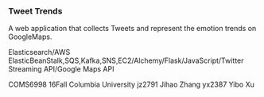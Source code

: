### Tweet Trends
A web application that collects Tweets and represent the emotion trends on GoogleMaps.

Elasticsearch/AWS ElasticBeanStalk,SQS,Kafka,SNS,EC2/Alchemy/Flask/JavaScript/Twitter Streaming API/Google Maps API

COMS6998 16Fall Columbia University
jz2791 Jihao Zhang yx2387 Yibo Xu

